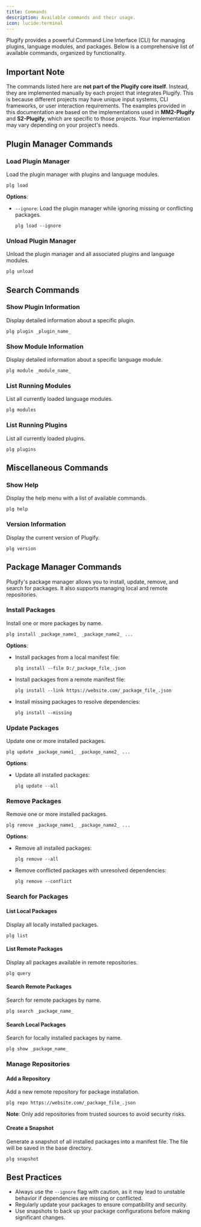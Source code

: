 ```yaml
---
title: Commands
description: Available commands and their usage.
icon: lucide:terminal
---
```


Plugify provides a powerful Command Line Interface (CLI) for managing plugins, language modules, and packages. Below is a comprehensive list of available commands, organized by functionality.

## **Important Note**
The commands listed here are **not part of the Plugify core itself**. Instead, they are implemented manually by each project that integrates Plugify. This is because different projects may have unique input systems, CLI frameworks, or user interaction requirements. The examples provided in this documentation are based on the implementations used in **MM2-Plugify** and **S2-Plugify**, which are specific to those projects. Your implementation may vary depending on your project's needs.

## **Plugin Manager Commands**

### Load Plugin Manager
Load the plugin manager with plugins and language modules.

```shell
plg load
```

**Options**:
- `--ignore`: Load the plugin manager while ignoring missing or conflicting packages.

  ```shell
  plg load --ignore
  ```

### Unload Plugin Manager
Unload the plugin manager and all associated plugins and language modules.

```shell
plg unload
```

## **Search Commands**

### Show Plugin Information
Display detailed information about a specific plugin.

```shell
plg plugin _plugin_name_
```

### Show Module Information
Display detailed information about a specific language module.

```shell
plg module _module_name_
```

### List Running Modules
List all currently loaded language modules.

```shell
plg modules
```

### List Running Plugins
List all currently loaded plugins.

```shell
plg plugins
```

## **Miscellaneous Commands**

### Show Help
Display the help menu with a list of available commands.

```shell
plg help
```

### Version Information
Display the current version of Plugify.

```shell
plg version
```

## **Package Manager Commands**

Plugify's package manager allows you to install, update, remove, and search for packages. It also supports managing local and remote repositories.

### Install Packages
Install one or more packages by name.

```shell
plg install _package_name1_ _package_name2_ ...
```

**Options**:
- Install packages from a local manifest file:

  ```shell
  plg install --file D:/_package_file_.json
  ```

- Install packages from a remote manifest file:

  ```shell
  plg install --link https://website.com/_package_file_.json
  ```

- Install missing packages to resolve dependencies:

  ```shell
  plg install --missing
  ```

### Update Packages
Update one or more installed packages.

```shell
plg update _package_name1_ _package_name2_ ...
```

**Options**:
- Update all installed packages:

  ```shell
  plg update --all
  ```

### Remove Packages
Remove one or more installed packages.

```shell
plg remove _package_name1_ _package_name2_ ...
```

**Options**:
- Remove all installed packages:

  ```shell
  plg remove --all
  ```

- Remove conflicted packages with unresolved dependencies:

  ```shell
  plg remove --conflict
  ```

### Search for Packages

#### List Local Packages
Display all locally installed packages.

```shell
plg list
```

#### List Remote Packages
Display all packages available in remote repositories.

```shell
plg query
```

#### Search Remote Packages
Search for remote packages by name.

```shell
plg search _package_name_
```

#### Search Local Packages
Search for locally installed packages by name.

```shell
plg show _package_name_
```

### Manage Repositories

#### Add a Repository
Add a new remote repository for package installation.

```shell
plg repo https://website.com/_package_file_.json
```

**Note**: Only add repositories from trusted sources to avoid security risks.

#### Create a Snapshot
Generate a snapshot of all installed packages into a manifest file. The file will be saved in the base directory.

```shell
plg snapshot
```

## **Best Practices**
- Always use the `--ignore` flag with caution, as it may lead to unstable behavior if dependencies are missing or conflicted.
- Regularly update your packages to ensure compatibility and security.
- Use snapshots to back up your package configurations before making significant changes.
